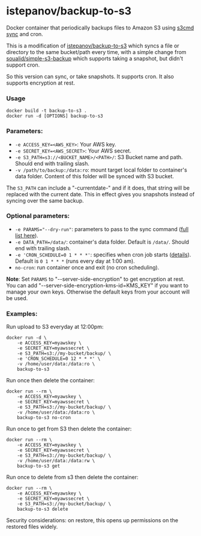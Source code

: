 istepanov/backup-to-s3
======================

Docker container that periodically backups files to Amazon S3 using [s3cmd sync](http://s3tools.org/s3cmd-sync) and cron.

This is a modification of [istepanov/backup-to-s3](https://github.com/istepanov/docker-backup-to-s3) which syncs a file
or directory to the same bucket/path every time, with a simple change from [soualid/simple-s3-backup](https://github.com/soualid/simple-s3-backup)
which supports taking a snapshot, but didn't support cron.

So this version can sync, or take snapshots.  It supports cron.  It also supports encryption at rest.

### Usage

    docker build -t backup-to-s3 .
    docker run -d [OPTIONS] backup-to-s3

### Parameters:

* `-e ACCESS_KEY=<AWS_KEY>`: Your AWS key.
* `-e SECRET_KEY=<AWS_SECRET>`: Your AWS secret.
* `-e S3_PATH=s3://<BUCKET_NAME>/<PATH>/`: S3 Bucket name and path. Should end with trailing slash.
* `-v /path/to/backup:/data:ro`: mount target local folder to container's data folder. Content of this folder will be synced with S3 bucket.

The `S3_PATH` can include a "-currentdate-" and if it does, that string will be replaced with the current date.  This in effect gives you
snapshots instead of syncing over the same backup.

### Optional parameters:

* `-e PARAMS="--dry-run"`: parameters to pass to the sync command ([full list here](http://s3tools.org/usage)).
* `-e DATA_PATH=/data/`: container's data folder. Default is `/data/`. Should end with trailing slash.
* `-e 'CRON_SCHEDULE=0 1 * * *'`: specifies when cron job starts ([details](http://en.wikipedia.org/wiki/Cron)). Default is `0 1 * * *` (runs every day at 1:00 am).
* `no-cron`: run container once and exit (no cron scheduling).

**Note**: Set `PARAMS` to "--server-side-encryption" to get encryption at rest.  You can add "--server-side-encryption-kms-id=KMS_KEY" if 
you want to manage your own keys.  Otherwise the default keys from your account will be used.

### Examples:

Run upload to S3 everyday at 12:00pm:

    docker run -d \
        -e ACCESS_KEY=myawskey \
        -e SECRET_KEY=myawssecret \
        -e S3_PATH=s3://my-bucket/backup/ \
        -e 'CRON_SCHEDULE=0 12 * * *' \
        -v /home/user/data:/data:ro \
        backup-to-s3

Run once then delete the container:

    docker run --rm \
        -e ACCESS_KEY=myawskey \
        -e SECRET_KEY=myawssecret \
        -e S3_PATH=s3://my-bucket/backup/ \
        -v /home/user/data:/data:ro \
        backup-to-s3 no-cron

Run once to get from S3 then delete the container:

    docker run --rm \
        -e ACCESS_KEY=myawskey \
        -e SECRET_KEY=myawssecret \
        -e S3_PATH=s3://my-bucket/backup/ \
        -v /home/user/data:/data:rw \
        backup-to-s3 get

Run once to delete from s3 then delete the container:

    docker run --rm \
        -e ACCESS_KEY=myawskey \
        -e SECRET_KEY=myawssecret \
        -e S3_PATH=s3://my-bucket/backup/ \
        backup-to-s3 delete

Security considerations: on restore, this opens up permissions on the restored files widely.
